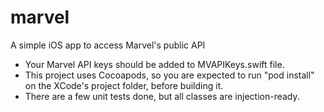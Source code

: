 # marvel
A simple iOS app to access Marvel's public API

- Your Marvel API keys should be added to MVAPIKeys.swift file.
- This project uses Cocoapods, so you are expected to run "pod install" on the XCode's project folder, before building it.
- There are a few unit tests done, but all classes are injection-ready.
